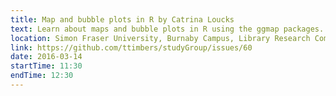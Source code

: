 ```yaml
---
title: Map and bubble plots in R by Catrina Loucks
text: Learn about maps and bubble plots in R using the ggmap packages.
location: Simon Fraser University, Burnaby Campus, Library Research Commons
link: https://github.com/ttimbers/studyGroup/issues/60
date: 2016-03-14
startTime: 11:30
endTime: 12:30
---
```


